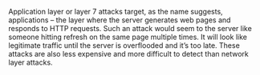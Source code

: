 Application layer or layer 7 attacks target, as the name suggests, applications – the layer where the server generates web pages and responds to HTTP requests. Such an attack would seem to the server like someone hitting refresh on the same page multiple times. It will look like legitimate traffic until the server is overflooded and it’s too late. These attacks are also less expensive and more difficult to detect than network layer attacks.

